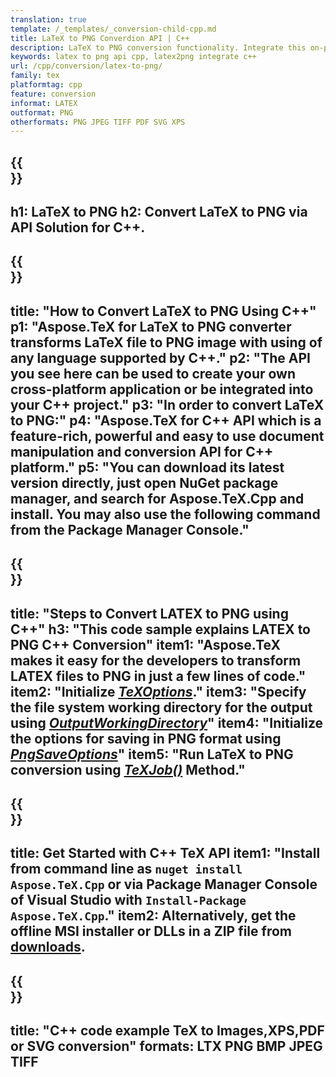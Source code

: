 ```yaml
---
translation: true
template: /_templates/_conversion-child-cpp.md
title: LaTeX to PNG Converdion API | C++ 
description: LaTeX to PNG conversion functionality. Integrate this on-premise C++ library into your project or use cross-platform applications to convert LaTeX to PNG.
keywords: latex to png api cpp, latex2png integrate c++
url: /cpp/conversion/latex-to-png/
family: tex
platformtag: cpp
feature: conversion
informat: LATEX
outformat: PNG
otherformats: PNG JPEG TIFF PDF SVG XPS
---
```


{{<section banner>}}
---
h1: LaTeX to PNG
h2: Convert LaTeX to PNG via API Solution for C++.
---

{{<section overview>}}
---
title: "How to Convert LaTeX to PNG Using C++"
p1: "Aspose.TeX for LaTeX to PNG converter transforms LaTeX file to PNG image with using of any language supported by C++."
p2: "The API you see here can be used to create your own cross-platform application or be integrated into your C++ project."
p3: "In order to convert LaTeX to PNG:"
p4: "Aspose.TeX for C++ API which is a feature-rich, powerful and easy to use document manipulation and conversion API for C++ platform."
p5: "You can download its latest version directly, just open NuGet package manager, and search for Aspose.TeX.Cpp and install. You may also use the following command from the Package Manager Console."
---

{{<section feature1>}}
---
title: "Steps to Convert LATEX to PNG using C++"
h3: "This code sample explains LATEX to PNG C++ Conversion"
item1: "Aspose.TeX makes it easy for the developers to transform LATEX files to PNG in just a few lines of code."
item2: "Initialize [*TeXOptions*](https://reference.aspose.com/tex/cpp/class/aspose.te_x.te_x_options)."
item3: "Specify the file system working directory for the output using [*OutputWorkingDirectory*](https://reference.aspose.com/tex/cpp/class/aspose.te_x.te_x_options#aa4f4ea6dab7db5ba1b40800495f16f63)"
item4: "Initialize the options for saving in PNG format using [*PngSaveOptions*](https://reference.aspose.com/tex/cpp/class/aspose.te_x.presentation.image.png_save_options)"
item5: "Run LaTeX to PNG conversion using [*TeXJob()*](https://reference.aspose.com/tex/cpp/class/aspose.te_x.te_x_job) Method."
---

{{<section feature2>}}
---
title: Get Started with C++ TeX API
item1: "Install from command line as ```nuget install Aspose.TeX.Cpp``` or via Package Manager Console of Visual Studio with ```Install-Package Aspose.TeX.Cpp```."
item2: Alternatively, get the offline MSI installer or DLLs in a ZIP file from [downloads](https://releases.aspose.com/tex/cpp).
---

{{<section widget>}}
---
title: "C++ code example TeX to Images,XPS,PDF or SVG conversion"
formats: LTX PNG BMP JPEG TIFF
---
